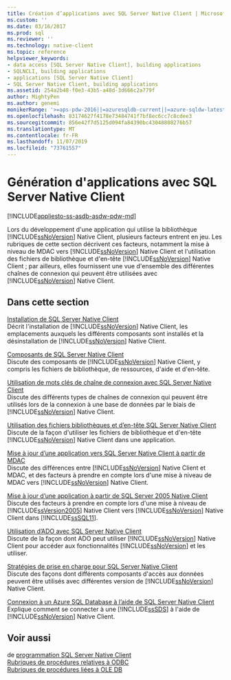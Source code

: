 ```yaml
---
title: Création d’applications avec SQL Server Native Client | Microsoft Docs
ms.custom: ''
ms.date: 03/16/2017
ms.prod: sql
ms.reviewer: ''
ms.technology: native-client
ms.topic: reference
helpviewer_keywords:
- data access [SQL Server Native Client], building applications
- SQLNCLI, building applications
- applications [SQL Server Native Client]
- SQL Server Native Client, building applications
ms.assetid: 254a2b48-f0e3-43b5-a48d-3d666c2a779f
author: MightyPen
ms.author: genemi
monikerRange: '>=aps-pdw-2016||=azuresqldb-current||=azure-sqldw-latest||>=sql-server-2016||=sqlallproducts-allversions||>=sql-server-linux-2017||=azuresqldb-mi-current'
ms.openlocfilehash: 83174627f4178e73484741f7bf8ec6cc7c8cdee3
ms.sourcegitcommit: 856e42f7d5125d094fa84390bc43048808276b57
ms.translationtype: MT
ms.contentlocale: fr-FR
ms.lasthandoff: 11/07/2019
ms.locfileid: "73761557"
---
```

# <a name="building-applications-with-sql-server-native-client"></a>Génération d'applications avec SQL Server Native Client
[!INCLUDE[appliesto-ss-asdb-asdw-pdw-md](../../../includes/appliesto-ss-asdb-asdw-pdw-md.md)]

  Lors du développement d'une application qui utilise la bibliothèque [!INCLUDE[ssNoVersion](../../../includes/ssnoversion-md.md)] Native Client, plusieurs facteurs entrent en jeu. Les rubriques de cette section décrivent ces facteurs, notamment la mise à niveau de MDAC vers [!INCLUDE[ssNoVersion](../../../includes/ssnoversion-md.md)] Native Client et l'utilisation des fichiers de bibliothèque et d'en-tête [!INCLUDE[ssNoVersion](../../../includes/ssnoversion-md.md)] Native Client ; par ailleurs, elles fournissent une vue d'ensemble des différentes chaînes de connexion qui peuvent être utilisées avec [!INCLUDE[ssNoVersion](../../../includes/ssnoversion-md.md)] Native Client.  
  
## <a name="in-this-section"></a>Dans cette section  
 [Installation de SQL Server Native Client](../../../relational-databases/native-client/applications/installing-sql-server-native-client.md)  
 Décrit l'installation de [!INCLUDE[ssNoVersion](../../../includes/ssnoversion-md.md)] Native Client, les emplacements auxquels les différents composants sont installés et la désinstallation de [!INCLUDE[ssNoVersion](../../../includes/ssnoversion-md.md)] Native Client.  
  
 [Composants de SQL Server Native Client](../../../relational-databases/native-client/applications/components-of-sql-server-native-client.md)  
 Discute des composants de [!INCLUDE[ssNoVersion](../../../includes/ssnoversion-md.md)] Native Client, y compris les fichiers de bibliothèque, de ressources, d'aide et d'en-tête.  
  
 [Utilisation de mots clés de chaîne de connexion avec SQL Server Native Client](../../../relational-databases/native-client/applications/using-connection-string-keywords-with-sql-server-native-client.md)  
 Discute des différents types de chaînes de connexion qui peuvent être utilisés lors de la connexion à une base de données par le biais de [!INCLUDE[ssNoVersion](../../../includes/ssnoversion-md.md)] Native Client.  
  
 [Utilisation des fichiers bibliothèques et d’en-tête SQL Server Native Client](../../../relational-databases/native-client/applications/using-the-sql-server-native-client-header-and-library-files.md)  
 Discute de la façon d'utiliser les fichiers de bibliothèque et d'en-tête [!INCLUDE[ssNoVersion](../../../includes/ssnoversion-md.md)] Native Client dans une application.  
  
 [Mise à jour d’une application vers SQL Server Native Client à partir de MDAC](../../../relational-databases/native-client/applications/updating-an-application-to-sql-server-native-client-from-mdac.md)  
 Discute des différences entre [!INCLUDE[ssNoVersion](../../../includes/ssnoversion-md.md)] Native Client et MDAC, et des facteurs à prendre en compte lors d'une mise à niveau de MDAC vers [!INCLUDE[ssNoVersion](../../../includes/ssnoversion-md.md)] Native Client.  
  
 [Mise à jour d’une application à partir de SQL Server 2005 Native Client](../../../relational-databases/native-client/applications/updating-an-application-from-sql-server-2005-native-client.md)  
 Discute des facteurs à prendre en compte lors d'une mise à niveau de [!INCLUDE[ssVersion2005](../../../includes/ssversion2005-md.md)] Native Client vers [!INCLUDE[ssNoVersion](../../../includes/ssnoversion-md.md)] Native Client dans [!INCLUDE[ssSQL11](../../../includes/sssql11-md.md)].  
  
 [Utilisation d’ADO avec SQL Server Native Client](../../../relational-databases/native-client/applications/using-ado-with-sql-server-native-client.md)  
 Discute de la façon dont ADO peut utiliser [!INCLUDE[ssNoVersion](../../../includes/ssnoversion-md.md)] Native Client pour accéder aux fonctionnalités [!INCLUDE[ssNoVersion](../../../includes/ssnoversion-md.md)] et les utiliser.  
  
 [Stratégies de prise en charge pour SQL Server Native Client](../../../relational-databases/native-client/applications/support-policies-for-sql-server-native-client.md)  
 Discute des façons dont différents composants d'accès aux données peuvent être utilisés avec différentes version de [!INCLUDE[ssNoVersion](../../../includes/ssnoversion-md.md)] Native Client.  
  
 [Connexion à un Azure SQL Database à l’aide de SQL Server Native Client](../../../relational-databases/native-client/applications/connecting-to-a-windows-azure-sql-database-using-sql-server-native-client.md)  
 Explique comment se connecter à une [!INCLUDE[ssSDS](../../../includes/sssds-md.md)] à l'aide de [!INCLUDE[ssNoVersion](../../../includes/ssnoversion-md.md)] Native Client.  
  
## <a name="see-also"></a>Voir aussi  
   de [programmation SQL Server Native Client](../../../relational-databases/native-client/sql-server-native-client-programming.md)  
 [Rubriques de procédures relatives à ODBC](../../../relational-databases/native-client-odbc-how-to/odbc-how-to-topics.md)   
 [Rubriques de procédures liées à OLE DB](../../../relational-databases/native-client-ole-db-how-to/ole-db-how-to-topics.md)  
  
  
